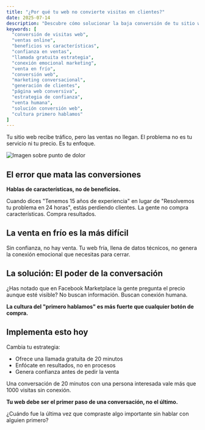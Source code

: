 ```yaml
---
title: "¿Por qué tu web no convierte visitas en clientes?"
date: 2025-07-14
description: "Descubre cómo solucionar la baja conversión de tu sitio web cambiando el enfoque de características a beneficios, generando confianza mediante interacción humana y ofreciendo conversaciones iniciales."
keywords: [
  "conversión de visitas web",
  "ventas online",
  "beneficios vs características",
  "confianza en ventas",
  "llamada gratuita estrategia",
  "conexión emocional marketing",
  "venta en frío",
  "conversión web",
  "marketing conversacional",
  "generación de clientes",
  "página web conversiva",
  "estrategia de confianza",
  "venta humana",
  "solución conversión web",
  "cultura primero hablamos"
]
---
```


Tu sitio web recibe tráfico, pero las ventas no llegan. El problema no es tu servicio ni tu precio. Es tu enfoque.

![Imagen sobre punto de dolor](https://images.unsplash.com/photo-1580828343064-fde4fc206bc6?q=80&w=1171&auto=format&fit=crop&ixlib=rb-4.1.0&ixid=M3wxMjA3fDB8MHxwaG90by1wYWdlfHx8fGVufDB8fHx8fA%3D%3D)


## El error que mata las conversiones

**Hablas de características, no de beneficios.**

Cuando dices "Tenemos 15 años de experiencia" en lugar de "Resolvemos tu problema en 24 horas", estás perdiendo clientes. La gente no compra características. Compra resultados.

## La venta en frío es la más difícil

Sin confianza, no hay venta. Tu web fría, llena de datos técnicos, no genera la conexión emocional que necesitas para cerrar.

## La solución: El poder de la conversación

¿Has notado que en Facebook Marketplace la gente pregunta el precio aunque esté visible? No buscan información. Buscan conexión humana.

**La cultura del "primero hablamos" es más fuerte que cualquier botón de compra.**

## Implementa esto hoy

Cambia tu estrategia:
- Ofrece una llamada gratuita de 20 minutos
- Enfócate en resultados, no en procesos
- Genera confianza antes de pedir la venta

Una conversación de 20 minutos con una persona interesada vale más que 1000 visitas sin conexión.

**Tu web debe ser el primer paso de una conversación, no el último.**

¿Cuándo fue la última vez que compraste algo importante sin hablar con alguien primero?